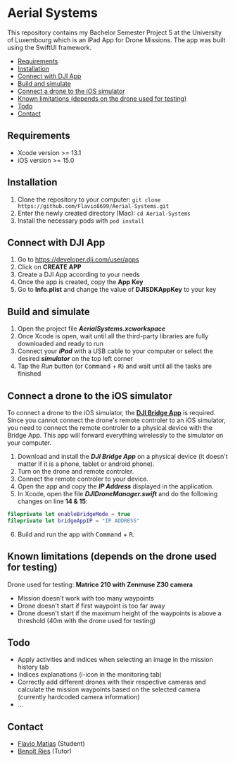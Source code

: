 # Aerial Systems
This repository contains my Bachelor Semester Project 5 at the University of Luxembourg which is an iPad App for Drone Missions.
The app was built using the SwiftUI framework.

* [Requirements](#requirements)
* [Installation](#installation)
* [Connect with DJI App](#connect-with-dji-app)
* [Build and simulate](#build-and-simulate)
* [Connect a drone to the iOS simulator](#connect-a-drone-to-the-ios-simulator)
* [Known limitations (depends on the drone used for testing)](#known-limitations-depends-on-the-drone-used-for-testing)
* [Todo](#todo)
* [Contact](#contact)

<!--![frontpage](Screenshots/1.jpg)-->

## Requirements
* Xcode version >= 13.1
* iOS version >= 15.0

## Installation
1. Clone the repository to your computer: `git clone https://github.com/Flavio8699/Aerial-Systems.git`
2. Enter the newly created directory (Mac): `cd Aerial-Systems`
3. Install the necessary pods with `pod install`

## Connect with DJI App
1. Go to https://developer.dji.com/user/apps
2. Click on **CREATE APP**
3. Create a DJI App according to your needs
4. Once the app is created, copy the **App Key**
5. Go to **Info.plist** and change the value of **DJISDKAppKey** to your key

## Build and simulate
1. Open the project file ***AerialSystems.xcworkspace***
2. Once Xcode is open, wait until all the third-party libraries are fully downloaded and ready to run
3. Connect your ***iPad*** with a USB cable to your computer or select the desired ***simulator*** on the top left corner
4. Tap the *Run* button (or <kbd>Command</kbd> + <kbd>R</kbd>) and wait until all the tasks are finished

## Connect a drone to the iOS simulator
To connect a drone to the iOS simulator, the [**DJI Bridge App**](https://developer.dji.com/mobile-sdk/documentation/ios-tutorials/BridgeAppDemo.html#importing-the-dji-sdk) is required. Since you cannot connect the drone's remote controler to an iOS simulator, you need to connect the remote controler to a physical device with the Bridge App. This app will forward everything wirelessly to the simulator on your computer.
1. Download and install the ***DJI Bridge App*** on a physical device (it doesn't matter if it is a phone, tablet or android phone).
2. Turn on the drone and remote controler.
3. Connect the remote controler to your device.
4. Open the app and copy the ***IP Address*** displayed in the application.
5. In Xcode, open the file ***DJIDroneManager.swift*** and do the following changes on line **14 & 15**:
```swift
fileprivate let enableBridgeMode = true
fileprivate let bridgeAppIP = "IP ADDRESS"
```
6. Build and run the app  with <kbd>Command</kbd> + <kbd>R</kbd>.

## Known limitations (depends on the drone used for testing)
Drone used for testing: **Matrice 210 with Zenmuse Z30 camera**
* Mission doesn't work with too many waypoints
* Drone doesn't start if first waypoint is too far away
* Drone doesn't start if the maximum height of the waypoints is above a threshold (40m with the drone used for testing)

## Todo
* Apply activities and indices when selecting an image in the mission history tab
* Indices explanations (i-icon in the monitoring tab)
* Correctly add different drones with their respective cameras and calculate the mission waypoints based on the selected camera (currently hardcoded camera information)
* ...

## Contact
* [Flavio Matias](mailto:flavio8699@gmail.com) (Student)
* [Benoît Ries](mailto:benoit.ries@uni.lu) (Tutor)
